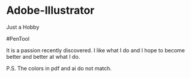 # Adobe-Illustrator

Just a Hobby

#PenTool

It is a passion recently discovered. I like what I do and I hope to become better and better at what I do.

P.S. The colors in pdf and ai do not match.
